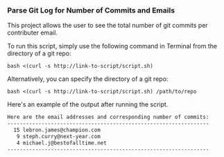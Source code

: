 ### Parse Git Log for Number of Commits and Emails

This project allows the user to see the total number of git commits per contributer email.

To run this script, simply use the following command in Terminal from the directory of a git repo:

```
bash <(curl -s http://link-to-script/script.sh)
```

Alternatively, you can specify the directory of a git repo:

```
bash <(curl -s http://link-to-script/script.sh) /path/to/repo
```

Here's an example of the output after running the script.

```bash
Here are the email addresses and corresponding number of commits:
-----------------------------------------------------------------
  15 lebron.james@champion.com
   9 steph.curry@next-year.com
   4 michael.j@bestofalltime.net
-----------------------------------------------------------------
```